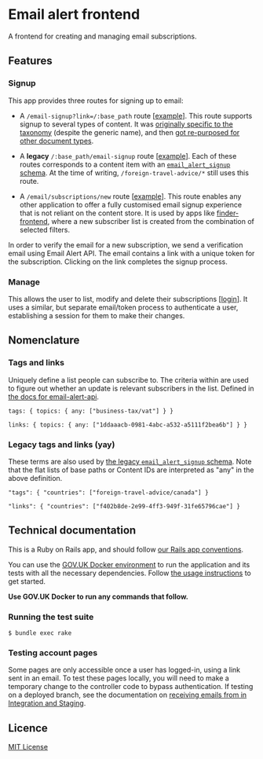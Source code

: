 # Email alert frontend

A frontend for creating and managing email subscriptions.

## Features

### Signup

This app provides three routes for signing up to email:

- A `/email-signup?link=/:base_path` route [[example](https://www.gov.uk/email-signup/?link=/money)]. This route supports signup to several types of content. It was [originally specific to the taxonomy](https://github.com/alphagov/email-alert-frontend/pull/33) (despite the generic name), and then [got re-purposed for other document types](https://github.com/alphagov/email-alert-frontend/pull/451).

- A **legacy** `/:base_path/email-signup` route [[example](https://www.gov.uk/foreign-travel-advice/canada/email-signup)]. Each of these routes corresponds to a content item with an [`email_alert_signup` schema](https://github.com/alphagov/govuk-content-schemas/blob/master/formats/email_alert_signup.jsonnet). At the time of writing, `/foreign-travel-advice/*` still uses this route.

- A `/email/subscriptions/new` route [[example](https://www.gov.uk/email/subscriptions/new?topic_id=statistics-with-1-research-and-statistic-5e2982632b)]. This route enables any other application to offer a fully customised email signup experience that is not reliant on the content store. It is used by apps like [finder-frontend](https://github.com/alphagov/finder-frontend), where a new subscriber list is created from the combination of selected filters.

In order to verify the email for a new subscription, we send a verification email using Email Alert API. The email contains a link with a unique token for the subscription. Clicking on the link completes the signup process.

### Manage

This allows the user to list, modify and delete their subscriptions [[login](https://www.gov.uk/email/manage/authenticate)]. It uses a similar, but separate email/token process to authenticate a user, establishing a session for them to make their changes.

## Nomenclature

### Tags and links

Uniquely define a list people can subscribe to. The criteria within are used to figure out whether an update is relevant subscribers in the list. Defined in [the docs for email-alert-api](https://docs.publishing.service.gov.uk/apps/email-alert-api/matching-content-to-subscriber-lists.html).

```
tags: { topics: { any: ["business-tax/vat"] } }
```

```
links: { topics: { any: ["1ddaaacb-0981-4abc-a532-a5111f2bea6b"] } }
```

### Legacy tags and links (yay)

These terms are also used by [the legacy `email_alert_signup` schema](https://github.com/alphagov/govuk-content-schemas/blob/master/formats/email_alert_signup.jsonnet). Note that the flat lists of base paths or Content IDs are interpreted as "any" in the above definition.

```
"tags": { "countries": ["foreign-travel-advice/canada"] }
```

```
"links": { "countries": ["f402b8de-2e99-4ff3-949f-31fe65796cae"] }
```

## Technical documentation


This is a Ruby on Rails app, and should follow [our Rails app conventions](https://docs.publishing.service.gov.uk/manual/conventions-for-rails-applications.html).

You can use the [GOV.UK Docker environment](https://github.com/alphagov/govuk-docker) to run the application and its tests with all the necessary dependencies. Follow [the usage instructions](https://github.com/alphagov/govuk-docker#usage) to get started.

**Use GOV.UK Docker to run any commands that follow.**

### Running the test suite

```
$ bundle exec rake
```

### Testing account pages

Some pages are only accessible once a user has logged-in, using a link sent in an email. To test these pages locally, you will need to make a temporary change to the controller code to bypass authentication. If testing on a deployed branch, see the documentation on [receiving emails from in Integration and Staging](https://docs.publishing.service.gov.uk/manual/receiving-emails-from-email-alert-api-in-integration-and-staging.html).

## Licence

[MIT License](LICENCE)
